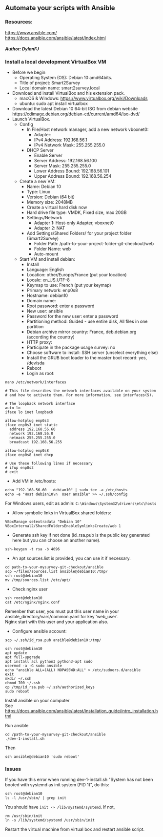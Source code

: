 ## Automate your scripts with Ansible
### Resources:  
https://www.ansible.com/  
https://docs.ansible.com/ansible/latest/index.html

##### Author: DylanFJ

### Install a local development VirtualBox VM
* Before we begin
    - Operating System (OS): Debian 10 amd64bits.
    - Title of project: Smart2Survey
    - Local domain name: smart2survey.local
* Download and install VirtualBox and his extension pack.
  - macOS & Windows: https://www.virtualbox.org/wiki/Downloads
  - ubuntu: sudo apt install virtualbox
* Download the latest Debian 10 64-bit ISO from debian website  
  https://cdimage.debian.org/debian-cd/current/amd64/iso-dvd/
* Launch VirtualBox.
    * Config
        * In File/Host network manager, add a new network vboxnet0:
            * Adapter:
            * IPv4 Address: 192.168.56.1
            * IPv4 Network Mask: 255.255.255.0
        * DHCP Server
            * Enable Server
            * Server Address: 192.168.56.100
            * Server Mask: 255.255.255.0
            * Lower Address Bound: 192.168.56.101
            * Upper Address Bound: 192.168.56.254
    * Create a new VM:
        * Name: Debian 10
        * Type: Linux
        * Version: Debian (64 bit)
        * Memory size: 2048MB
        * Create a virtual hard disk now
        * Hard drive file type: VMDK, Fixed size, max 20GB
        * Settings/Network
            * Adapter 1: Host-only Adapter, vboxnet0
            * Adapter 2: NAT
        * Add Settings/Shared Folders/ for your project folder (Smart2Survey)
            * Folder Path: /path-to-your-project-folder-git-checkout/web
            * Folder Name: web
            * Auto-mount
    * Start VM and install debian:
        * Install
        * Language: English
        * Location: other/Europe/France (put your location)
        * Locale: en_US.UTF-8
        * Keymap to use: French (put your keymap)
        * Primary network: enp0s8
        * Hostname: debian10
        * Domain name: 
        * Root password: enter a password
        * New user: ansible
        * Password for the new user: enter a password
        * Partitioning method: Guided - use entire disk, All files in one partition
        * Debian archive mirror country: France, deb.debian.org (according the country)
        * HTTP proxy:
        * Participate in the package usage survey: no
        * Choose software to install: SSH server (unselect everything else)
        * Install the GRUB boot loader to the master boot record: yes, /dev/sda
        * Reboot
        * Login as root:

```
nano /etc/network/interfaces
```

```
# This file describes the network interfaces available on your system
# and how to activate them. For more information, see interfaces(5).

# The loopback network interface
auto lo
iface lo inet loopback

allow-hotplug enp0s3
iface enp0s3 inet static
  address 192.168.56.60
  network 192.168.56.0
  netmask 255.255.255.0
  broadcast 192.168.56.255

allow-hotplug enp0s8
iface enp0s8 inet dhcp

# Use these following lines if necessary
# ifup enp0s3
# exit
```

* Add VM in /etc/hosts:
```
echo "192.168.56.60   debian10" | sudo tee -a /etc/hosts
echo -e "Host debian10\n  User ansible" >> ~/.ssh/config
```
For Windows users, edit as admin: ```C:\Windows\System32\drivers\etc\hosts```
* Allow symbolic links in VirtualBox shared folders:

```
VBoxManage setextradata "Debian 10" VBoxInternal2/SharedFoldersEnableSymlinksCreate/web 1
```
* Generate ssh key if not done (id_rsa.pub is the public key generated here but you can choose an another name).
```
ssh-keygen -t rsa -b 4096
```
* An apt sources.list is provided, you can use it if necessary.
```
cd path-to-your-mysurvey-git-checkout/ansible
scp ~/files/sources.list ansible@debian10:/tmp/
ssh root@debian10
mv /tmp/sources.list /etc/apt/
```
* Check nginx user
```
ssh root@debian10
cat /etc/nginx/nginx.conf
```
Remenber that user, you must put this user name in your ansible_directory/vars/common.yaml for key 'web_user'.  
Nginx start with this user and your application also.

* Configure ansible account:
```
scp ~/.ssh/id_rsa.pub ansible@debian10:/tmp/
```
```
ssh root@debian10
apt update
apt full-upgrade
apt install acl python3 python3-apt sudo
usermod -a -G sudo ansible
echo "ansible ALL=(ALL) NOPASSWD:ALL" > /etc/sudoers.d/ansible
exit
mkdir ~/.ssh
chmod 700 ~/.ssh
cp /tmp/id_rsa.pub ~/.ssh/authorized_keys
sudo reboot
```

Install ansible on your computer  
See https://docs.ansible.com/ansible/latest/installation_guide/intro_installation.html
    
Run ansible

```
cd /path-to-your-mysurvey-git-checkout/ansible
./dev-1-install.sh
```
Then
```
ssh ansible@debian10 'sudo reboot'
```

### Issues
If you have this error when running dev-1-install.sh "System has not been booted with systemd as init system (PID 1)", do this:
```
ssh root@debian10
ls -l /usr/sbin/ | grep init
```
You should have ```init -> /lib/systemd/systemd```.
If not,
```
rm /usr/sbin/init
ln -s /lib/systemd/systemd /usr/sbin/init
```
Restart the virtual machine from virtual box and restart ansible script.